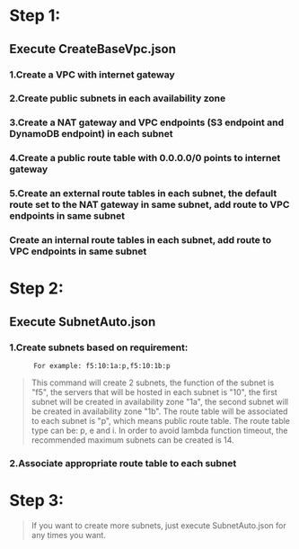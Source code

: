 # Step 1:
## Execute CreateBaseVpc.json
###  1.Create a VPC with internet gateway
###  2.Create public subnets in each availability zone
###  3.Create a NAT gateway and VPC endpoints (S3 endpoint and DynamoDB endpoint) in each subnet
###  4.Create a public route table with 0.0.0.0/0 points to internet gateway
###  5.Create an external route tables in each subnet, the default route set to the NAT gateway in same subnet, add route to VPC endpoints in same subnet
###  Create an internal route tables in each subnet, add route to VPC endpoints in same subnet
# Step 2:
## Execute SubnetAuto.json
###  1.Create subnets based on requirement:
```
      For example: f5:10:1a:p,f5:10:1b:p
```
> This command will create 2 subnets, the function of the subnet is "f5", the servers that will be hosted in each subnet is "10", the first subnet will be created in availability zone "1a", the second subnet will be created in availability zone "1b". The route table will be associated to each subnet is "p", which means public route table.
> The route table type can be: p, e and i. In order to avoid lambda function timeout, the recommended maximum subnets can be created is 14.

### 2.Associate appropriate route table to each subnet
# Step 3:
> If you want to create more subnets, just execute SubnetAuto.json for any times you want.
